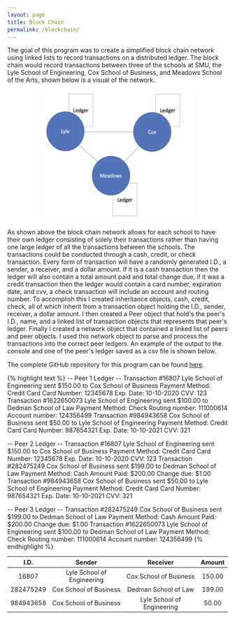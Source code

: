 ```yaml
---
layout: page
title: Block Chain
permalink: /blockchain/
---
```


The goal of this program was to create a simplified block chain network using linked lists to record transactions on a distributed ledger. The block chain would record transactions between three of the schools at SMU, the Lyle School of Engineering, Cox School of Business, and Meadows School of the Arts, shown below is a visual of the network. 

<div style="text-align: center"><img src="/images/blockchain.jpg" width="350" height="300" /></div>

As shown above the block chain network allows for each school to have their own ledger consisting of solely their transactions rather than having one large ledger of all the transactions between the schools. The transactions could be conducted through a cash, credit, or check transaction. Every form of transaction will have a randomly generated I.D., a sender, a receiver, and a dollar amount. If it is a cash transaction then the ledger will also contain a total amount paid and total change due, if it was a credit transaction then the ledger would contain a card number, expiration date, and cvv, a check transaction will include an account and routing number. To accomplish this I created inheritance objects, cash, credit, check, all of which inherit from a transaction object holding the I.D., sender, receiver, a dollar amount. I then created a Peer object that hold's the peer's I.D., name, and a linked list of transaction objects that represents that peer's ledger. Finally I created a network object that contained a linked list of peers and peer objects. I used this network object to parse and process the transactions into the correct peer ledgers. An example of the output to the console and one of the peer's ledger saved as a csv file is shown below. 

The complete GitHub repository for this program can be found [here][block-chain-link].

{% highlight text %}
-- Peer 1 Ledger --
Transaction #16807 Lyle School of Engineering sent $150.00 to Cox School of Business
	Payment Method: Credit Card
	Card Number: 12345678
	Exp. Date: 10-10-2020
	CVV: 123
Transaction #1622650073 Lyle School of Engineering sent $100.00 to Dedman School of Law
	Payment Method: Check
	Routing number: 111000614
	Account number: 124356499
Transaction #984943658 Cox School of Business sent $50.00 to Lyle School of Engineering
	Payment Method: Credit Card
	Card Number: 987654321
	Exp. Date: 10-10-2021
	CVV: 321

-- Peer 2 Ledger --
Transaction #16807 Lyle School of Engineering sent $150.00 to Cox School of Business
	Payment Method: Credit Card
	Card Number: 12345678
	Exp. Date: 10-10-2020
	CVV: 123
Transaction #282475249 Cox School of Business sent $199.00 to Dedman School of Law
	Payment Method: Cash
	Amount Paid: $200.00
	Change due: $1.00
Transaction #984943658 Cox School of Business sent $50.00 to Lyle School of Engineering
	Payment Method: Credit Card
	Card Number: 987654321
	Exp. Date: 10-10-2021
	CVV: 321

-- Peer 3 Ledger --
Transaction #282475249 Cox School of Business sent $199.00 to Dedman School of Law
	Payment Method: Cash
	Amount Paid: $200.00
	Change due: $1.00
Transaction #1622650073 Lyle School of Engineering sent $100.00 to Dedman School of Law
	Payment Method: Check
	Routing number: 111000614
	Account number: 124356499
{% endhighlight %}

I.D.|Sender|Receiver|Amount
:--:|:----:|:------:|:-----:
16807|Lyle School of Engineering|Cox School of Business|150.00
282475249|Cox School of Business|Dedman School of Law|199.00
984943658|Cox School of Business|Lyle School of Engineering|50.00

[block-chain-link]: https://github.com/sltimmins/Block-Chain